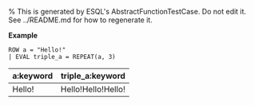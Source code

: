 % This is generated by ESQL's AbstractFunctionTestCase. Do not edit it. See ../README.md for how to regenerate it.

**Example**

```esql
ROW a = "Hello!"
| EVAL triple_a = REPEAT(a, 3)
```

| a:keyword | triple_a:keyword |
| --- | --- |
| Hello! | Hello!Hello!Hello! |


